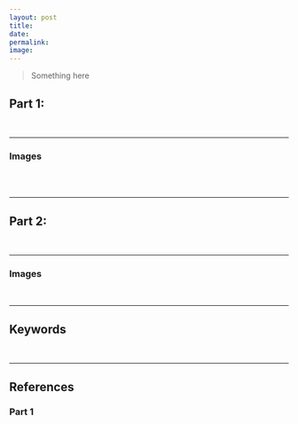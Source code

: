 ```yaml
---
layout: post
title: 
date:  
permalink: 
image: 
---
```


>Something here

<!--more-->

## Part 1: 

<br>

<!--Images-->
***
<h3 id="image1">Images</h3>


<br>
<br>
<hr>

## Part 2: 

<br>

<!--Images-->
***
<h3 id="image2">Images</h3>
<div class="row">
  <div class="column">
    <img src="/iwonder/assets/images/" alt="">
  </div>
</div>

<br>

<!--Keywords-->
***
## Keywords


<br>

<!--References-->
***

## References
### Part 1